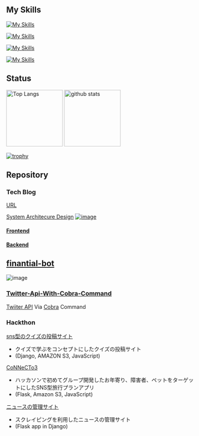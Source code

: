 ## My Skills

[![My Skills](https://skillicons.dev/icons?i=go,py,js,ts)](https://skillicons.dev)

[![My Skills](https://skillicons.dev/icons?i=vue,nuxtjs,react,django)](https://skillicons.dev)

[![My Skills](https://skillicons.dev/icons?i=linux,docker,kubernetes,gcp,aws)](https://skillicons.dev)

[![My Skills](https://skillicons.dev/icons?i=postgres,mysql,redis,git,github,vscode)](https://skillicons.dev)

## Status

<p align="left"> 
  <img alt="Top Langs" height="150px" src="https://github-readme-stats.vercel.app/api/top-langs/?username=yoshihiro-shu&layout=compact&show_icons=true&theme=onedark" />
  <img alt="github stats" height="150px" src="https://github-readme-stats.vercel.app/api?username=yoshihiro-shu&theme=onedark&show_icons=ture" />
</p>

[![trophy](https://github-profile-trophy.vercel.app/?username=yoshihiro-shu&theme=onedark&column=7
)](https://github.com/ryo-ma/github-profile-trophy)

## Repository

### Tech Blog

[URL](https://yoshihiro-shu.com/ja)

[System Architecure Design](https://app.diagrams.net/#G1CuJWLpUqeXx_Qj7RZWCZc-ojCXzTaIJ_)
[![image](https://github.com/yoshihiro-shu/yoshihiro-shu/assets/84740493/b3b6c632-4781-463f-bd0e-478c11d94b16)](https://app.diagrams.net/#G1CuJWLpUqeXx_Qj7RZWCZc-ojCXzTaIJ_)

#### [Frontend](https://github.com/yoshihiro-shu/tech-blog-frontend) 

#### [Backend](https://github.com/yoshihiro-shu/draft-backend)

## [finantial-bot](https://github.com/yoshihiro-shu/financial-bot/tree/main)

![image](https://github.com/yoshihiro-shu/financial-bot/assets/84740493/e64dcb21-7c4e-4075-a610-6813676a8676)

### [Twitter-Api-With-Cobra-Command](https://github.com/yoshihiro-shu/twitter-api-by-cobra-command)

[Twiiter API](https://developer.twitter.com/en/docs/twitter-api) Via [Cobra](https://github.com/spf13/cobra) Command

### Hackthon

[sns型のクイズの投稿サイト](https://github.com/yoshi429/quiz_project)
 - クイズで学ぶをコンセプトにしたクイズの投稿サイト 
 - (Django, AMAZON S3, JavaScript)

[CoNNeCTo3](https://github.com/yoshi429/Tornado2021)
 - ハッカソンで初めてグループ開発したお年寄り、障害者、ペットをターゲットにしたSNS型旅行プランアプリ
 -  (Flask, Amazon S3, JavaScript)

[ニュースの管理サイト](https://github.com/yoshi429/Scraping-News)
 - スクレイピングを利用したニュースの管理サイト 
 - (Flask app in Django)


<!--
**yoshi429/yoshi429** is a ✨ _special_ ✨ repository because its `README.md` (this file) appears on your GitHub profile.

Here are some ideas to get you started:

- 🔭 I’m currently working on ...
- 🌱 I’m currently learning ...
- 👯 I’m looking to collaborate on ...
- 🤔 I’m looking for help with ...
- 💬 Ask me about ...
- 📫 How to reach me: ...
- 😄 Pronouns: ...
- ⚡ Fun fact: ...
-->

